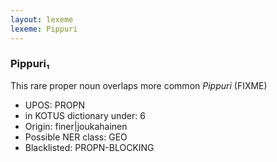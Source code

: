 ```yaml
---
layout: lexeme
lexeme: Pippuri
---
```


###  Pippuri₁

This rare proper noun overlaps more common *Pippuri* (FIXME)
* UPOS:  PROPN
* in KOTUS dictionary under:  6
* Origin:  finer|joukahainen
* Possible NER class:  GEO
* Blacklisted:  PROPN-BLOCKING

